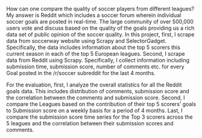 How can one compare the quality of soccer players from different leagues? My answer is Reddit which includes a soccer forum wherein individual soccer goals are posted in real-time. The large community of over 500,000 users vote and discuss based on the quality of the goals providing us a rich data set of public opinion of the soccer quality. In this project, first, I scrape data from soccerway website using Scrapy and SelectorGadget. Specifically, the data includes information about the top 5 scorers this current season in each of the top 5 European leagues. Second, I scrape data from Reddit using Scrapy. Specifically, I collect information including submission time, submission score, number of comments etc. for every Goal posted in the /r/soccer subreddit for the last 4 months.

For the evaluation, first, I analyze the overall statistics for all the Reddit goals data. This includes distribution of comments, submission score and the correlation between the comments and submission score. Second, I compare the Leagues based on the contribution of their top 5 scorers’  goals to Submission score on a weekly basis for a period of 4 months. Last, I compare the submission score time series for the Top 3 scorers across the 5 leagues and the correlation between their submission scores and comments.
